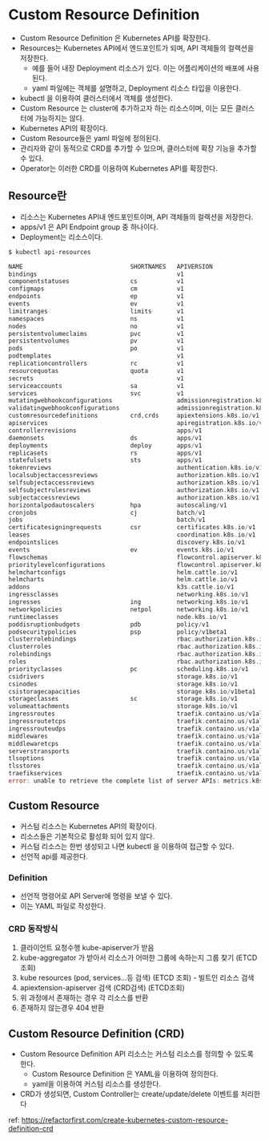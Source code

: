 # Custom Resource Definition

- Custom Resource Definition 은 Kubernetes API를 확장한다. 
- Resources는 Kubernetes API에서 엔드포인트가 되며, API 객체들의 컬렉션을 저장한다. 
  - 예를 들어 내장 Deployment 리소스가 있다. 이는 어플리케이션의 배포에 사용된다.
  - yaml 파일에는 객체를 설명하고, Deployment 리소스 타입을 이용한다. 
- kubectl 을 이용하여 클러스터에서 객체를 생성한다. 
- Custom Resource 는 cluster에 추가하고자 하는 리소스이며, 이는 모든 클러스터에 가능하지는 않다. 
- Kubernetes API의 확장이다. 
- Custom Resource들은 yaml 파일에 정의된다.
- 관리자와 같이 동적으로 CRD를 추가할 수 있으며, 클러스터에 확장 기능을 추가할 수 있다. 
- Operator는 이러한 CRD를 이용하여 Kubernetes API를 확장한다. 

## Resource란

- 리소스는 Kubernetes API내 엔드포인트이며, API 객체들의 컬렉션을 저장한다. 
- apps/v1 은 API Endpoint group 중 하나이다. 
- Deployment는 리소스이다. 

```go
$ kubectl api-resources

NAME                              SHORTNAMES   APIVERSION                             NAMESPACED   KIND
bindings                                       v1                                     true         Binding
componentstatuses                 cs           v1                                     false        ComponentStatus
configmaps                        cm           v1                                     true         ConfigMap
endpoints                         ep           v1                                     true         Endpoints
events                            ev           v1                                     true         Event
limitranges                       limits       v1                                     true         LimitRange
namespaces                        ns           v1                                     false        Namespace
nodes                             no           v1                                     false        Node
persistentvolumeclaims            pvc          v1                                     true         PersistentVolumeClaim
persistentvolumes                 pv           v1                                     false        PersistentVolume
pods                              po           v1                                     true         Pod
podtemplates                                   v1                                     true         PodTemplate
replicationcontrollers            rc           v1                                     true         ReplicationController
resourcequotas                    quota        v1                                     true         ResourceQuota
secrets                                        v1                                     true         Secret
serviceaccounts                   sa           v1                                     true         ServiceAccount
services                          svc          v1                                     true         Service
mutatingwebhookconfigurations                  admissionregistration.k8s.io/v1        false        MutatingWebhookConfiguration
validatingwebhookconfigurations                admissionregistration.k8s.io/v1        false        ValidatingWebhookConfiguration
customresourcedefinitions         crd,crds     apiextensions.k8s.io/v1                false        CustomResourceDefinition
apiservices                                    apiregistration.k8s.io/v1              false        APIService
controllerrevisions                            apps/v1                                true         ControllerRevision
daemonsets                        ds           apps/v1                                true         DaemonSet
deployments                       deploy       apps/v1                                true         Deployment
replicasets                       rs           apps/v1                                true         ReplicaSet
statefulsets                      sts          apps/v1                                true         StatefulSet
tokenreviews                                   authentication.k8s.io/v1               false        TokenReview
localsubjectaccessreviews                      authorization.k8s.io/v1                true         LocalSubjectAccessReview
selfsubjectaccessreviews                       authorization.k8s.io/v1                false        SelfSubjectAccessReview
selfsubjectrulesreviews                        authorization.k8s.io/v1                false        SelfSubjectRulesReview
subjectaccessreviews                           authorization.k8s.io/v1                false        SubjectAccessReview
horizontalpodautoscalers          hpa          autoscaling/v1                         true         HorizontalPodAutoscaler
cronjobs                          cj           batch/v1                               true         CronJob
jobs                                           batch/v1                               true         Job
certificatesigningrequests        csr          certificates.k8s.io/v1                 false        CertificateSigningRequest
leases                                         coordination.k8s.io/v1                 true         Lease
endpointslices                                 discovery.k8s.io/v1                    true         EndpointSlice
events                            ev           events.k8s.io/v1                       true         Event
flowschemas                                    flowcontrol.apiserver.k8s.io/v1beta1   false        FlowSchema
prioritylevelconfigurations                    flowcontrol.apiserver.k8s.io/v1beta1   false        PriorityLevelConfiguration
helmchartconfigs                               helm.cattle.io/v1                      true         HelmChartConfig
helmcharts                                     helm.cattle.io/v1                      true         HelmChart
addons                                         k3s.cattle.io/v1                       true         Addon
ingressclasses                                 networking.k8s.io/v1                   false        IngressClass
ingresses                         ing          networking.k8s.io/v1                   true         Ingress
networkpolicies                   netpol       networking.k8s.io/v1                   true         NetworkPolicy
runtimeclasses                                 node.k8s.io/v1                         false        RuntimeClass
poddisruptionbudgets              pdb          policy/v1                              true         PodDisruptionBudget
podsecuritypolicies               psp          policy/v1beta1                         false        PodSecurityPolicy
clusterrolebindings                            rbac.authorization.k8s.io/v1           false        ClusterRoleBinding
clusterroles                                   rbac.authorization.k8s.io/v1           false        ClusterRole
rolebindings                                   rbac.authorization.k8s.io/v1           true         RoleBinding
roles                                          rbac.authorization.k8s.io/v1           true         Role
priorityclasses                   pc           scheduling.k8s.io/v1                   false        PriorityClass
csidrivers                                     storage.k8s.io/v1                      false        CSIDriver
csinodes                                       storage.k8s.io/v1                      false        CSINode
csistoragecapacities                           storage.k8s.io/v1beta1                 true         CSIStorageCapacity
storageclasses                    sc           storage.k8s.io/v1                      false        StorageClass
volumeattachments                              storage.k8s.io/v1                      false        VolumeAttachment
ingressroutes                                  traefik.containo.us/v1alpha1           true         IngressRoute
ingressroutetcps                               traefik.containo.us/v1alpha1           true         IngressRouteTCP
ingressrouteudps                               traefik.containo.us/v1alpha1           true         IngressRouteUDP
middlewares                                    traefik.containo.us/v1alpha1           true         Middleware
middlewaretcps                                 traefik.containo.us/v1alpha1           true         MiddlewareTCP
serverstransports                              traefik.containo.us/v1alpha1           true         ServersTransport
tlsoptions                                     traefik.containo.us/v1alpha1           true         TLSOption
tlsstores                                      traefik.containo.us/v1alpha1           true         TLSStore
traefikservices                                traefik.containo.us/v1alpha1           true         TraefikService
error: unable to retrieve the complete list of server APIs: metrics.k8s.io/v1beta1: the server is currently unable to handle the request
```

## Custom Resource

- 커스텀 리소스는 Kubernetes API의 확장이다. 
- 리소스들은 기본적으로 활성화 되어 있지 않다. 
- 커스텀 리소스는 한번 생성되고 나면 kubectl 을 이용하여 접근할 수 있다. 
- 선언적 api를 제공한다. 

### Definition

- 선언적 명령어로 API Server에 명령을 보낼 수 있다. 
- 이는 YAML 파일로 작성한다. 

### CRD 동작방식

1. 클라이언트 요청수행 kube-apiserver가 받음
2. kube-aggregator 가 받아서 리소스가 어떠한 그룹에 속하는지 그룹 찾기 (ETCD조회)
3. kube resources (pod, services...등 검색) (ETCD 조회) - 빌트인 리소스 검색
4. apiextension-apiserver 검색 (CRD검색) (ETCD조회)
5. 위 과정에서 존재하는 경우 각 리소스를 반환
6. 존재하지 않는경우 404 반환

## Custom Resource Definition (CRD)

- Custom Resource Definition API 리소스는 커스텀 리소스를 정의할 수 있도록 한다. 
  - Custom Resource Definition 은 YAML을 이용하여 정의한다. 
  - yaml을 이용하여 커스텀 리소스를 생성한다. 
- CRD가 생성되면, Custom Controller는 create/update/delete 이벤트를 처리한다 


ref: https://refactorfirst.com/create-kubernetes-custom-resource-definition-crd
